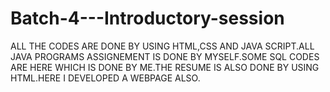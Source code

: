 # Batch-4---Introductory-session
  ALL THE CODES ARE DONE BY USING HTML,CSS AND JAVA SCRIPT.ALL JAVA PROGRAMS ASSIGNEMENT IS DONE BY MYSELF.SOME SQL CODES ARE HERE WHICH IS DONE BY ME.THE RESUME IS ALSO DONE BY USING HTML.HERE I DEVELOPED A WEBPAGE ALSO.
